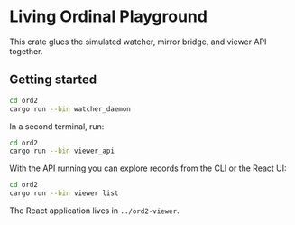 # Living Ordinal Playground

This crate glues the simulated watcher, mirror bridge, and viewer API together.

## Getting started

```bash
cd ord2
cargo run --bin watcher_daemon
```

In a second terminal, run:

```bash
cd ord2
cargo run --bin viewer_api
```

With the API running you can explore records from the CLI or the React UI:

```bash
cd ord2
cargo run --bin viewer list
```

The React application lives in `../ord2-viewer`.
